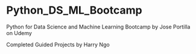# Python_DS_ML_Bootcamp
Python for Data Science and Machine Learning Bootcamp by Jose Portilla on Udemy

Completed Guided Projects by Harry Ngo
